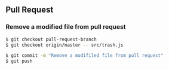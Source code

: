 ## Pull Request

### Remove a modified file from pull request

```bash
$ git checkout pull-request-branch
$ git checkout origin/master -- src/trash.js
```

```bash
$ git commit -m "Remove a modifiled file from pull request"
$ git push
```
